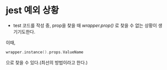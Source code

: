 # jest 예외 상황



- test 코드를 작성 중, prop을 찾을 때 *wrapper.prop()* 로 찾을 수 없는 상황이 생기기도한다.

이때,
```cpp
wrapper.instance().props.ValueName
```
으로 찾을 수 있다.(최선의 방법이라고 한다.)
